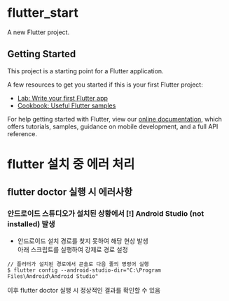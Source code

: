 # flutter_start

A new Flutter project.

## Getting Started

This project is a starting point for a Flutter application.

A few resources to get you started if this is your first Flutter project:

- [Lab: Write your first Flutter app](https://flutter.dev/docs/get-started/codelab)
- [Cookbook: Useful Flutter samples](https://flutter.dev/docs/cookbook)

For help getting started with Flutter, view our
[online documentation](https://flutter.dev/docs), which offers tutorials,
samples, guidance on mobile development, and a full API reference.

# flutter 설치 중 에러 처리
## flutter doctor 실행 시 에러사항
### 안드로이드 스튜디오가 설치된 상황에서 [!] Android Studio (not installed) 발생
* 안드로이드 설치 경로를 찾지 못하여 해당 현상 발생  
  아래 스크립트를 실행하여 강제로 경로 설정
```
// 플러터가 설치된 경로에서 콘솔로 다음 줄의 명령어 실행
$ flutter config --android-studio-dir="C:\Program Files\Android\Android Studio"
```
  이후 flutter doctor 실행 시 정상적인 결과를 확인할 수 있음